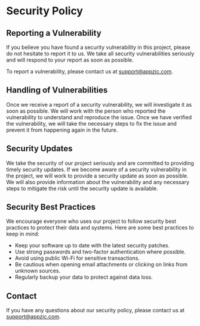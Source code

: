 # Security Policy

## Reporting a Vulnerability

If you believe you have found a security vulnerability in this project, please do not hesitate to report it to us. We take all security vulnerabilities seriously and will respond to your report as soon as possible.

To report a vulnerability, please contact us at support@appzic.com.

## Handling of Vulnerabilities

Once we receive a report of a security vulnerability, we will investigate it as soon as possible. We will work with the person who reported the vulnerability to understand and reproduce the issue. Once we have verified the vulnerability, we will take the necessary steps to fix the issue and prevent it from happening again in the future.

## Security Updates

We take the security of our project seriously and are committed to providing timely security updates. If we become aware of a security vulnerability in the project, we will work to provide a security update as soon as possible. We will also provide information about the vulnerability and any necessary steps to mitigate the risk until the security update is available.

## Security Best Practices

We encourage everyone who uses our project to follow security best practices to protect their data and systems. Here are some best practices to keep in mind:

- Keep your software up to date with the latest security patches.
- Use strong passwords and two-factor authentication where possible.
- Avoid using public Wi-Fi for sensitive transactions.
- Be cautious when opening email attachments or clicking on links from unknown sources.
- Regularly backup your data to protect against data loss.

## Contact

If you have any questions about our security policy, please contact us at support@appzic.com.
